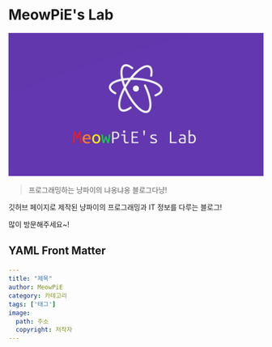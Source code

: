 # MeowPiE's Lab

![LOGO](./assets/img/logo.png)

> 프로그래밍하는 냥파이의 냐옹냐옹 블로그다냥!

깃허브 페이지로 제작된 냥파이의 프로그래밍과 IT 정보를 다루는 블로그!

많이 방문해주세요~!

## YAML Front Matter

```yaml
---
title: "제목"
author: MeowPiE
category: 카테고리
tags: ['태그']
image:
  path: 주소
  copyright: 저작자
---
```
